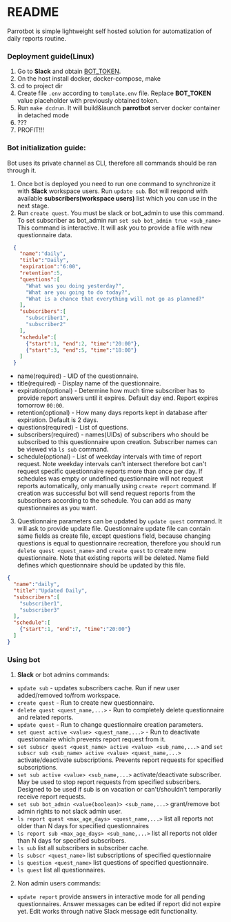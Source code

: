 # README
Parrotbot is simple lightweight self hosted solution for automatization of daily reports routine.

### Deployment guide(Linux)

1. Go to **Slack** and obtain [BOT_TOKEN](https://api.slack.com/apps?new_app=1).  
2. On the host install docker, docker-compose, make
3. cd to project dir
4. Create file `.env` according to `template.env` file. Replace **BOT_TOKEN** value placeholder with previously obtained token.
5. Run `make dcdrun`. It will build&launch **parrotbot** server docker container in detached mode
6. ???
7. PROFIT!!!

### Bot initialization guide:
Bot uses its private channel as CLI, therefore all commands should be ran through it.
1. Once bot is deployed you need to run one command to synchronize it with **Slack** workspace users. Run `update sub`. Bot will respond with available **subscribers(workspace users)** list which you can use in the next stage.
2. Run `create quest`. You must be slack or bot_admin to use this command. To set subscriber as bot_admin run `set sub bot_admin true <sub_name>` This command is interactive. It will ask you to provide a file with new questionnaire data.
```json
  {
    "name":"daily",
    "title":"Daily",
    "expiration":"6:00",
    "retention":5,
    "questions":[
      "What was you doing yesterday?",
      "What are you going to do today?",
      "What is a chance that everything will not go as planned?"
    ],
    "subscribers":[
      "subscriber1",
      "subscriber2"
    ],
    "schedule":[
      {"start":1, "end":2, "time":"20:00"},
      {"start":3, "end":5, "time":"18:00"}
    ]
  }
```
  * name(required) - UID of the questionnaire.
  * title(required) - Display name of the questionnaire.
  * expiration(optional) - Determine how much time subscriber has to provide report answers until it expires. Default day end. Report expires tomorrow `00:00`.
  * retention(optional) - How many days reports kept in database after expiration. Default is 2 days.
  * questions(required) - List of questions.
  * subscribers(required) - names(UIDs) of subscribers who should be subscribed to this questionnaire upon creation. Subscriber names can be viewed via `ls sub` command.
  * schedule(optional) - List of weekday intervals with time of report request.  Note weekday intervals can't intersect therefore bot can't request specific questionnaire reports more than once per day. If schedules was empty or undefined questionnaire will not request reports automatically, only manually using `create report` command.
  If creation was successful bot will send request reports from the subscribers according to the schedule. You can add as many questionnaires as you want.
3. Questionnaire parameters can be updated by `update quest` command. It will ask to provide update file.
  Questionnaire update file can contain same fields as create file, except questions field, because changing questions is equal to questionnaire recreation, therefore you should run `delete quest <quest_name>` and `create quest` to create new questionnaire. Note that existing reports will be deleted. Name field defines which questionnaire should be updated by this file.
```json
{
  "name":"daily",
  "title":"Updated Daily",
  "subscribers":[
    "subscriber1",
    "subscriber3"
  ],
  "schedule":[
    {"start":1, "end":7, "time":"20:00"}
  ]
}
```

### Using bot
1. **Slack** or bot admins commands:
  * `update sub` - updates subscribers cache. Run if new user added/removed to/from workspace.
  * `create quest` - Run to create new questionnaire.
  * `delete quest <quest_name,...>` - Run to completely delete questionnaire and related reports.
  * `update quest` - Run to change questionnaire creation parameters.
  * `set quest active <value> <quest_name,...>` - Run to deactivate questionnaire which prevents report request from it.
  * `set subscr quest <quest_name> active <value> <sub_name,...>` and `set subscr sub <sub_name> active <value> <quest_name,...>` activate/deactivate subscriptions. Prevents report requests for specified subscriptions.
  * `set sub active <value> <sub_name,...>` activate/deactivate subscriber. May be used to stop report requests from specified subscribers. Designed to be used if sub is on vacation or can't/shouldn't temporarily receive report requests.
  * `set sub bot_admin <value(boolean)> <sub_name,...>`
  grant/remove bot admin rights to not slack admin user.
  * `ls report quest <max_age_days> <quest_name,...>` list all reports not older than N days for specified questionnaires
  * `ls report sub <max_age_days> <sub_name,...>` list all reports not older than N days for specified subscribers.
  * `ls sub` list all subscribers in subscriber cache.
  * `ls subscr <quest_name>` list subscriptions of specified questionnaire
  * `ls question <quest_name>` list questions of specified questionnaire.
  * `ls quest` list all questionnaires.
2. Non admin users commands:
  * `update report` provide answers in interactive mode for all pending questionnaires. Answer messages can be edited if report did not expire yet. Edit works through native Slack message edit functionality. 
